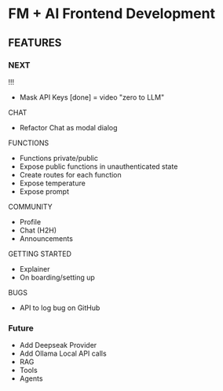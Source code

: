 # FM + AI Frontend Development

## FEATURES 
### NEXT
!!!
- Mask API Keys [done]
= video "zero to LLM"

CHAT
- Refactor Chat as modal dialog

FUNCTIONS
- Functions private/public
- Expose public functions in unauthenticated state
- Create routes for each function
- Expose temperature
- Expose prompt

COMMUNITY
- Profile
- Chat (H2H)
- Announcements

GETTING STARTED
- Explainer 
- On boarding/setting up

BUGS
- API to log bug on GitHub

### Future
- Add Deepseak Provider
- Add Ollama Local API calls
- RAG 
- Tools
- Agents
